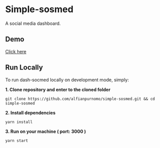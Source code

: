 Simple-sosmed
=====================================

A social media dashboard.

Demo
----
[Click here](https://simple-sosmed.herokuapp.com)


Run Locally
------------

To run dash-socmed locally on development mode, simply:

**1. Clone repository and enter to the cloned folder**
```console
git clone https://github.com/alfianpurnomo/simple-sosmed.git && cd simple-sosmed
```

**2. Install dependencies**
```console
yarn install
```

**3. Run on your machine ( port: 3000 )**
```console
yarn start
```
